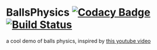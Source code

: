 # BallsPhysics [![Codacy Badge](https://api.codacy.com/project/badge/Grade/49480025bc624ba49f6d95b2eb09f91a)](https://www.codacy.com/manual/COLVERTYETY/BallsPhysics?utm_source=github.com&amp;utm_medium=referral&amp;utm_content=COLVERTYETY/BallsPhysics&amp;utm_campaign=Badge_Grade) [![Build Status](https://travis-ci.org/COLVERTYETY/BallsPhysics.svg?branch=master)](https://travis-ci.org/COLVERTYETY/BallsPhysics)
a cool demo of balls physics, 
inspired by [this youtube video](https://www.youtube.com/watch?v=LPzyNOHY3A4)




